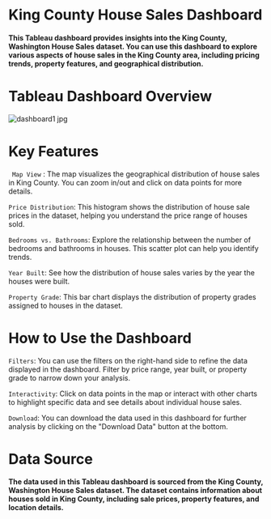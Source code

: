 # King County House Sales Dashboard
#### This Tableau dashboard provides insights into the King County, Washington House Sales dataset. You can use this dashboard to explore various aspects of house sales in the King County area, including pricing trends, property features, and geographical distribution.

# Tableau Dashboard Overview
![dashboard1 jpg](https://github.com/AhemdMahmoud/King_Price_dashboard/assets/109467491/e1f9e9ff-05b3-479d-9db7-8e8b2b43d0db)




# Key Features
 ` Map View` : The map visualizes the geographical distribution of house sales in King County. You can zoom in/out and click on data points for more details.

`Price Distribution`: This histogram shows the distribution of house sale prices in the dataset, helping you understand the price range of houses sold.

`Bedrooms vs. Bathrooms`: Explore the relationship between the number of bedrooms and bathrooms in houses. This scatter plot can help you identify trends.

`Year Built`: See how the distribution of house sales varies by the year the houses were built.

`Property Grade`: This bar chart displays the distribution of property grades assigned to houses in the dataset.

# How to Use the Dashboard
`Filters`: You can use the filters on the right-hand side to refine the data displayed in the dashboard. Filter by price range, year built, or property grade to narrow down your analysis.

`Interactivity`: Click on data points in the map or interact with other charts to highlight specific data and see details about individual house sales.

`Download`: You can download the data used in this dashboard for further analysis by clicking on the "Download Data" button at the bottom.

# Data Source
#### The data used in this Tableau dashboard is sourced from the King County, Washington House Sales dataset. The dataset contains information about houses sold in King County, including sale prices, property features, and location details.
